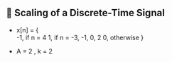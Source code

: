 🚀 Scaling of a Discrete-Time Signal
-------------------------------------

- x[n] = {  
            -1,   if n = 4
            1,    if n = -3, -1, 0, 2
            0,    otherwise
}

- A = 2 , k = 2